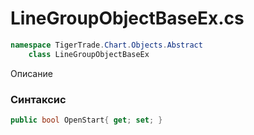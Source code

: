 
# LineGroupObjectBaseEx.cs
```csharp
namespace TigerTrade.Chart.Objects.Abstract  
    class LineGroupObjectBaseEx
```

Описание

### Синтаксис
```csharp
public bool OpenStart{ get; set; }
```
